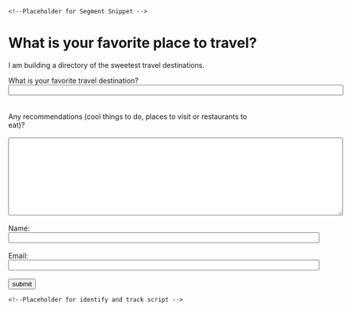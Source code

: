 
<!DOCTYPE html> 
<html> 
<head> 
    <title>Home Questionnaire...the GifTastic Sequel<span id="selection-marker-1" class="redactor-selection-marker"></span></title> 

    <!--Placeholder for Segment Snippet --> 

</head> 
<body> 
<h1>What is your favorite place to travel?</h1> 
<p>I am building a directory of the sweetest travel destinations.</p>  
<form name="travel" onsubmit="identify(event)">
     What is your favorite travel destination?
    <input name="destination" required="" size="81" type="text"/> 
    <br><br><br> 
    Any recommendations (cool things to do, places to visit or restaurants to eat)? 
    <br><br> 
    <textarea cols="81" name="details" required="" rows="10">
    </textarea> 
    <br><br> 
    Name: <input name="fullname" required="" size="75" type="text"/> 
    <br><br> 
    Email: <input name="email" required="" size="75" type="email"/> 
    <br><br>
    <input name="submit" type="submit" value="submit"/>
</form> 

    <!--Placeholder for identify and track script -->

</body> 
</html>
